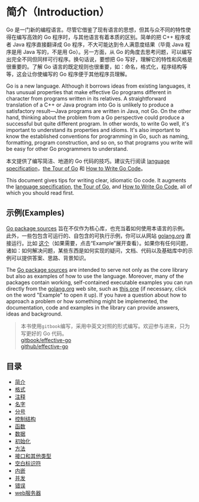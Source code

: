 # 简介（Introduction）

Go 是一门新的编程语言。尽管它借鉴了现有语言的思想，但其与众不同的特性使得在编写高效的 Go 程序时，与其他语言有着本质的区别。简单的把 C++ 程序或者 Java 程序直接翻译成 Go 程序，不大可能达到令人满意度结果（毕竟 Java 程序是用 Java 写的，不是用 Go）。另一方面，从 Go 的角度去思考问题，可以编写出完全不同但同样可行程序。换句话说，要想把 Go 写好，理解它的特性和风格是很重要的。了解 Go 语言的既定规则也很重要，如：命名，格式化，程序结构等等，这会让你使编写的 Go 程序便于其他程序员理解。

Go is a new language. Although it borrows ideas from existing languages, it has unusual properties that make effective Go programs different in character from programs written in its relatives. A straightforward translation of a C++ or Java program into Go is unlikely to produce a satisfactory result—Java programs are written in Java, not Go. On the other hand, thinking about the problem from a Go perspective could produce a successful but quite different program. In other words, to write Go well, it's important to understand its properties and idioms. It's also important to know the established conventions for programming in Go, such as naming, formatting, program construction, and so on, so that programs you write will be easy for other Go programmers to understand.


本文提供了编写简洁、地道的 Go 代码的技巧。建议先行阅读 [language specification](https://golang.org/ref/spec)，[the Tour of Go](https://tour.golang.org/) 和 [How to Write Go Code](https://golang.org/doc/code.html)。

This document gives tips for writing clear, idiomatic Go code. It augments the [language specification](https://golang.org/ref/spec), [the Tour of Go](https://tour.golang.org/), and [How to Write Go Code](https://golang.org/doc/code.html), all of which you should read first.

## 示例\(Examples\)
[Go package sources](https://golang.org/src/) 旨在不仅作为核心库，也充当着如何使用本语言的示例。此外，一些包包含可运行的、自包含的可执行示例，你可以从网站 [golang.org](https://golang.org/) 直接运行。比如 [这个](https://golang.org/pkg/strings/#example_Map)（如果需要，点击“Example”展开查看）。如果你有任何问题，诸如：如何解决问题，某些东西是如何实现的疑问，文档、代码以及基础库中的示例可以提供答案、思路、背景知识。

The [Go package sources](https://golang.org/src/) are intended to serve not only as the core library but also as examples of how to use the language. Moreover, many of the packages contain working, self-contained executable examples you can run directly from the [golang.org](https://golang.org/) web site, such as [this one](https://golang.org/pkg/strings/#example_Map) \(if necessary, click on the word "Example" to open it up\). If you have a question about how to approach a problem or how something might be implemented, the documentation, code and examples in the library can provide answers, ideas and background.

> 本书使用`gitbook`编写，采用中英文对照的形式编写。欢迎参与进来，只为写更好的 Go 代码。  
> [gitbook/effective-go](https://leunggeorge.gitbooks.io/effective-go/content/)  
> [github/effective-go](https://github.com/LeungGeorge/effective-go)  

## 目录

* [简介](README.md)
* [格式](/docs/chapter1.md)
* [注释](/docs/chapter2.md)
* [名字](/docs/chapter3.md)
* [分号](/docs/chapter4.md)
* [控制结构](/docs/chapter5.md)
* [函数](/docs/chapter6.md)
* [数据](/docs/chapter7.md)
* [初始化](/docs/chapter8.md)
* [方法](/docs/chapter9.md)
* [接口和其他类型](/docs/chapter10.md)
* [空白标识符](/docs/chapter11.md)
* [内嵌](/docs/chapter12.md)
* [并发](/docs/chapter13.md)
* [错误](/docs/chapter14.md)
* [web服务器](/docs/chapter15.md)



